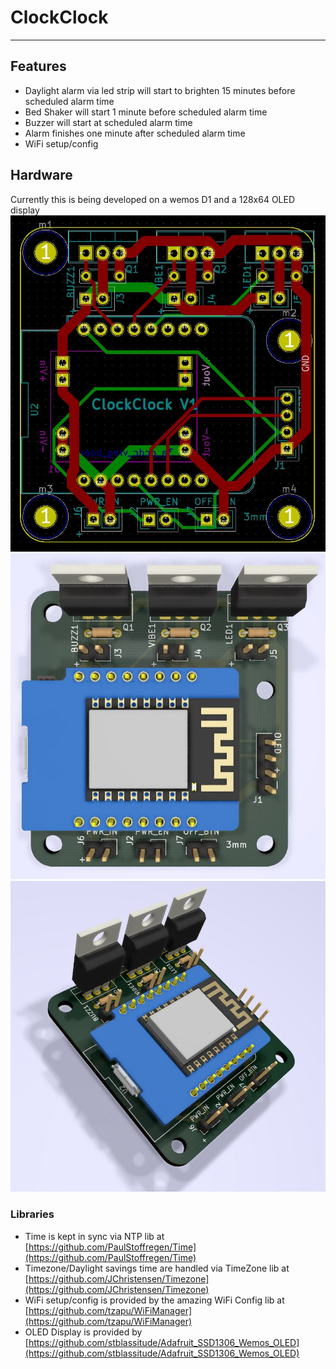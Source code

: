 # ClockClock
---
## Features
* Daylight alarm via led strip will start to brighten 15 minutes before scheduled alarm time
* Bed Shaker will start 1 minute before scheduled alarm time
* Buzzer will start at scheduled alarm time
* Alarm finishes one minute after scheduled alarm time
* WiFi setup/config
## Hardware
Currently this is being developed on a wemos D1 and a 128x64 OLED display
![PCB](/meta/pcb.jpg)
![3dtop](/meta/3d_top.jpg)
![32angle](/meta/3d_angle.jpg)
### Libraries
* Time is kept in sync via NTP lib at [https://github.com/PaulStoffregen/Time](https://github.com/PaulStoffregen/Time)
* Timezone/Daylight savings time are handled via TimeZone lib at [https://github.com/JChristensen/Timezone](https://github.com/JChristensen/Timezone)
* WiFi setup/config is provided by the amazing WiFi Config lib at [https://github.com/tzapu/WiFiManager](https://github.com/tzapu/WiFiManager)
* OLED Display is provided by [https://github.com/stblassitude/Adafruit_SSD1306_Wemos_OLED](https://github.com/stblassitude/Adafruit_SSD1306_Wemos_OLED)